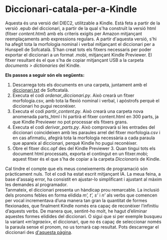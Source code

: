 # Diccionari-catala-per-a-Kindle
Aquesta és una versió del DIEC2, utilitzable a Kindle. Està feta a partir de la versió .epub del diccionari, a partir de la qual s'ha construït la versió html (fitxer _content.html_) amb els criteris exigits per Amazon mitjançant reemplaçaments amb expressions regulars. A partir d'aquesta versió, s'hi ha afegit tota la morfologia nominal i verbal mitjançant el diccionari per a Hunspell de Sofcatalà. S'han creat tots els fitxers necessaris per poder exportar el diccionari a un format .mobi, mitjançant Kindle Previewer. El fitxer resultant és el que s'ha de copiar mitjançant USB a la carpeta _documents > dictionaries_ del Kindle.

**Els passos a seguir són els següents:**  
1) Descarrega tots els documents en una carpeta, juntament amb el [diccionari.txt](https://github.com/Softcatala/catalan-dict-tools/blob/master/resultats/lt/diccionari.txt) de Softcatalà.  
2) Executa el codi _ordenar_diccionari.py_. Això crearà un fitxer morfologia.csv, amb tota la flexió nominal i verbal, i apòstrofs perquè el diccionari ho pugui reconèixer.
3) Executa el codi _partir_content.py_. Això crearà una carpeta nova anomenada parts_html i hi partirà el fitxer content.html en 300 parts, ja que Kindle Previewer no pot processar els fitxers grans.
4) Executa el codi _derivar_parts.py_. Això comprovarà si les entrades del diccionari coincideixen amb les paraules arrel del fitxer morfologia.csv i en cas afirmatiu, afegirà tota la morfologia necessària a cada paraula que apareix al diccionari, perquè Kindle ho pugui reconèixer.
5) Obre el fitxer dicc.opf des del Kindle Previewer 3. Quan tingui tots els document html processats, exporta el contingut en un fitxer.mobi; aquest fitxer és el que s'ha de copiar a la carpeta _Diccionaris_ de Kindle.

Cal tindre el compte que els meus coneixements de programació són pràcticament nuls. Tot el codi ha estat escrit mitjançant IA. La meua feina, a base d'assaig error, ha consistit en ajustar-lo simplificant i ajustant al màxim les demandes al programador.    
Tanmateix, el diccionari presenta un hàndicap prou remarcable. La inclusió dels pronoms febles en forma elidida _m’, t’, s’_ i _n’_ als verbs que comencen per vocal incrementava d’una manera tan gran la quantitat de formes flexionades, que finalment Kindle només era capaç de reconèixer l’infinitiu d’aquests verbs. De manera que, sentint-ho molt, he hagut d’eliminar aquestes formes elidides del diccionari. O sigui que si per exemple busqueu la variant _«m’agraeix»_, el diccionari, que no és capaç de seleccionar només la paraula sense el pronom, no us tornarà cap resultat.
Pots descarregar el diccionari des [d'aquesta pàgina](https://diccionaricatalakindle.wordpress.com/).
